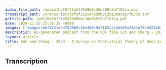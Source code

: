 ```yaml
---
audio_file_path: /audio/bbf8f21e5470d9b8c26e369c9a7f83ca.wav
transcript_path: /transcript/bbf8f21e5470d9b8c26e369c9a7f83ca.txt
pdffile_path: /pdf/bbf8f21e5470d9b8c26e369c9a7f83ca.pdf
date: 2024-11-23 23:20:35 +0900
images: ['images/bbf8f21e5470d9b8c26e369c9a7f83ca/ed269a72e3a78ed4215633da22b078279f283ec8eb8a22ebbc2cf45caf9fbf44.jpg', 'images/bbf8f21e5470d9b8c26e369c9a7f83ca/b35e6e21406e5a27468eac7605652dbf68f624e8826d3f45516130bc6733b0bb.jpg', 'images/bbf8f21e5470d9b8c26e369c9a7f83ca/d26766b5d365d51bc1d40a39b6a364f3ad1a1650a250b419f43c2c93f5455ff1.jpg', 'images/bbf8f21e5470d9b8c26e369c9a7f83ca/0e60168913e64888444f5cb0c5748217859a48cf07710774a30412ce6fae7c79.jpg', 'images/bbf8f21e5470d9b8c26e369c9a7f83ca/2a2c196011184f29d74b0541d90b48e0586472d3f162e291d086657ffdfea7f7.jpg', 'images/bbf8f21e5470d9b8c26e369c9a7f83ca/1a9e9d44374919d82077f0c335173f69efef96786cefadd26b7573668e8cd0e9.jpg', 'images/bbf8f21e5470d9b8c26e369c9a7f83ca/dce21d992154c9f66c2a043ec62936a1d538481b1f68b0cb496888a2e010b428.jpg', 'images/bbf8f21e5470d9b8c26e369c9a7f83ca/5995ade269777d735b1d77c6ec5797e7519121ce6846fc8a6d759c989bb9e41b.jpg']
description: AI-generated podcast from the PDF file Suh and Cheng - 2024 - A Survey on Statistical Theory of Deep Learning A_JP / bbf8f21e5470d9b8c26e369c9a7f83ca
layout: article
title: Suh and Cheng - 2024 - A Survey on Statistical Theory of Deep Learning A_JP
---
```


## Transcription





